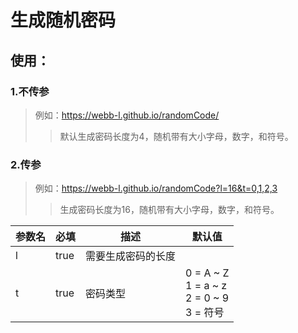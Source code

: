 # 生成随机密码
## 使用：
### 1.不传参

> 例如：https://webb-l.github.io/randomCode/
>> 默认生成密码长度为4，随机带有大小字母，数字，和符号。

### 2.传参

> 例如：https://webb-l.github.io/randomCode?l=16&t=0,1,2,3
> > 生成密码长度为16，随机带有大小字母，数字，和符号。

| 参数名 | 必填 | 描述               | 默认值                                                       |
| ------ | ---- | ------------------ | ------------------------------------------------------------ |
| l      | true | 需要生成密码的长度 |                                                              |
| t      | true | 密码类型           | 0 = A ~ Z<br />1 = a ~ z<br />2 = 0 ~ 9<br />3 = 符号 |

